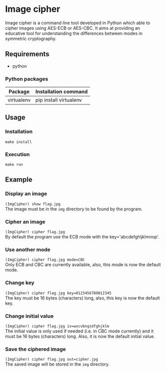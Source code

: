 # Image cipher
Image cipher is a command line tool developed in Python which able to cipher
images using AES-ECB or AES-CBC. It aims at providing an educative tool for
understanding the differences between modes in symmetric cryptography.

## Requirements
- python

### Python packages
| Package    | Installation command   |
| ---------- | ---------------------- |
| virtualenv | pip install virtualenv |

## Usage
### Installation
`make install`

### Execution
`make run`

## Example
### Display an image
`(ImgCipher) show flag.jpg`  
The image must be in the `img` directory to be found by the program.

### Cipher an image
`(ImgCipher) cipher flag.jpg`  
By default the program use the ECB mode with the key='abcdefghijklmnop'.

### Use another mode
`(ImgCipher) cipher flag.jpg mode=CBC`  
Only ECB and CBC are currently available, also, this mode is now the default
mode.

### Change key
`(ImgCipher) cipher flag.jpg key=0123456789012345`  
The key must be 16 bytes (characters) long, also, this key is now the default
key.

### Change initial value
`(ImgCipher) cipher flag.jpg iv=wxcvbnqsdfghjklm`  
The initial value is only used if needed (i.e. in CBC mode currently) and it
must be 16 bytes (characters) long. Also, it is now the default initial value.

### Save the ciphered image
`(ImgCipher) cipher flag.jpg out=cipher.jpg`  
The saved image will be stored in the `img` directory.
